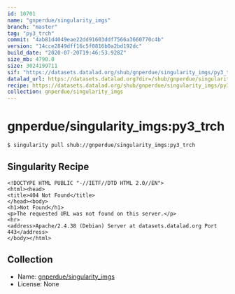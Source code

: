 ```yaml
---
id: 10701
name: "gnperdue/singularity_imgs"
branch: "master"
tag: "py3_trch"
commit: "4ab81d4049eae22dd91603ddf7566a3660770c4b"
version: "14cce2849dff16c5f0816b0a2bd192dc"
build_date: "2020-07-20T19:46:53.928Z"
size_mb: 4790.0
size: 3024199711
sif: "https://datasets.datalad.org/shub/gnperdue/singularity_imgs/py3_trch/2020-07-20-4ab81d40-14cce284/14cce2849dff16c5f0816b0a2bd192dc.sif"
datalad_url: https://datasets.datalad.org?dir=/shub/gnperdue/singularity_imgs/py3_trch/2020-07-20-4ab81d40-14cce284/
recipe: https://datasets.datalad.org/shub/gnperdue/singularity_imgs/py3_trch/2020-07-20-4ab81d40-14cce284/Singularity
collection: gnperdue/singularity_imgs
---
```


# gnperdue/singularity_imgs:py3_trch

```bash
$ singularity pull shub://gnperdue/singularity_imgs:py3_trch
```

## Singularity Recipe

```singularity
<!DOCTYPE HTML PUBLIC "-//IETF//DTD HTML 2.0//EN">
<html><head>
<title>404 Not Found</title>
</head><body>
<h1>Not Found</h1>
<p>The requested URL was not found on this server.</p>
<hr>
<address>Apache/2.4.38 (Debian) Server at datasets.datalad.org Port 443</address>
</body></html>
```

## Collection

 - Name: [gnperdue/singularity_imgs](https://github.com/gnperdue/singularity_imgs)
 - License: None

